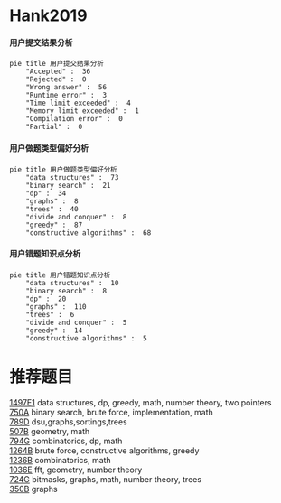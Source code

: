 # Hank2019

<!-- tabs:start -->



#### **用户提交结果分析**

```mermaid
pie title 用户提交结果分析
    "Accepted" :  36
    "Rejected" :  0
    "Wrong answer" :  56
    "Runtime error" :  3
    "Time limit exceeded" :  4
    "Memory limit exceeded" :  1
    "Compilation error" :  0
    "Partial" :  0
```

#### **用户做题类型偏好分析**

```mermaid
pie title 用户做题类型偏好分析
    "data structures" :  73
    "binary search" :  21
    "dp" :  34
    "graphs" :  8
    "trees" :  40
    "divide and conquer" :  8
    "greedy" :  87
    "constructive algorithms" :  68
```
#### **用户错题知识点分析**

```mermaid
pie title 用户错题知识点分析
    "data structures" :  10
    "binary search" :  8
    "dp" :  20
    "graphs" :  110
    "trees" :  6
    "divide and conquer" :  5
    "greedy" :  14
    "constructive algorithms" :  5
```



<!-- tabs:end -->
# 推荐题目
[1497E1](https://codeforces.com/contest/1497E/problem/1)		data structures,
                        dp,
                        greedy,
                        math,
                        number theory,
                        two pointers		  
[750A](https://codeforces.com/contest/750/problem/A)		binary search,
                        brute force,
                        implementation,
                        math		  
[789D](https://codeforces.com/contest/789/problem/D)		dsu,graphs,sortings,trees		  
[507B](https://codeforces.com/contest/507/problem/B)		geometry,
                        math		  
[794G](https://codeforces.com/contest/794/problem/G)		combinatorics,
                        dp,
                        math		  
[1264B](https://codeforces.com/contest/1264/problem/B)		brute force,
                        constructive algorithms,
                        greedy		  
[1236B](https://codeforces.com/contest/1236/problem/B)		combinatorics,
                        math		  
[1036E](https://codeforces.com/contest/1036/problem/E)		fft,
                        geometry,
                        number theory		  
[724G](https://codeforces.com/contest/724/problem/G)		bitmasks,
                        graphs,
                        math,
                        number theory,
                        trees		  
[350B](https://codeforces.com/contest/350/problem/B)		graphs		  
